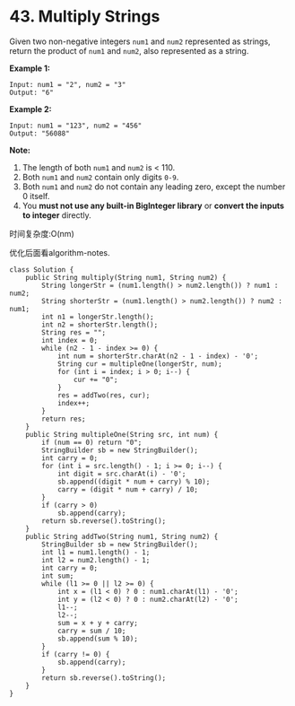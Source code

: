 # 43. Multiply Strings

Given two non-negative integers `num1` and `num2` represented as strings, return the product of `num1` and `num2`, also represented as a string.

**Example 1:**

```text
Input: num1 = "2", num2 = "3"
Output: "6"
```

**Example 2:**

```text
Input: num1 = "123", num2 = "456"
Output: "56088"
```

**Note:**

1. The length of both `num1` and `num2` is &lt; 110.
2. Both `num1` and `num2` contain only digits `0-9`.
3. Both `num1` and `num2` do not contain any leading zero, except the number 0 itself.
4. You **must not use any built-in BigInteger library** or **convert the inputs to integer** directly.

时间复杂度:O\(nm\)

优化后面看algorithm-notes.

```text
class Solution {
    public String multiply(String num1, String num2) {
        String longerStr = (num1.length() > num2.length()) ? num1 : num2;
        String shorterStr = (num1.length() > num2.length()) ? num2 : num1;
        int n1 = longerStr.length();
        int n2 = shorterStr.length();
        String res = "";
        int index = 0;
        while (n2 - 1 - index >= 0) {
            int num = shorterStr.charAt(n2 - 1 - index) - '0';
            String cur = multipleOne(longerStr, num);
            for (int i = index; i > 0; i--) {
                cur += "0";
            }
            res = addTwo(res, cur);
            index++;
        }
        return res;
    }
    public String multipleOne(String src, int num) {
        if (num == 0) return "0";
        StringBuilder sb = new StringBuilder();
        int carry = 0;
        for (int i = src.length() - 1; i >= 0; i--) {
            int digit = src.charAt(i) - '0';
            sb.append((digit * num + carry) % 10);
            carry = (digit * num + carry) / 10;
        }
        if (carry > 0)
            sb.append(carry);
        return sb.reverse().toString();
    }
    public String addTwo(String num1, String num2) {
        StringBuilder sb = new StringBuilder();
        int l1 = num1.length() - 1;
        int l2 = num2.length() - 1;
        int carry = 0;
        int sum;
        while (l1 >= 0 || l2 >= 0) {
            int x = (l1 < 0) ? 0 : num1.charAt(l1) - '0'; 
            int y = (l2 < 0) ? 0 : num2.charAt(l2) - '0'; 
            l1--;
            l2--;
            sum = x + y + carry;
            carry = sum / 10;
            sb.append(sum % 10);
        }
        if (carry != 0) {
            sb.append(carry);
        }
        return sb.reverse().toString();
    }
}
```

